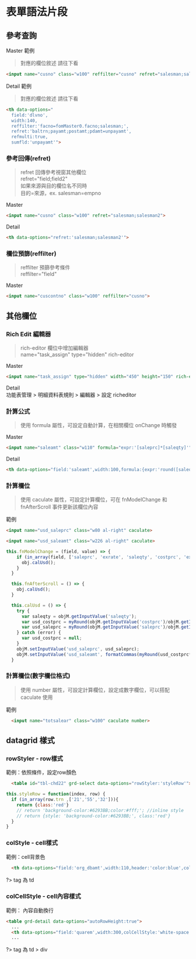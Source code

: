 # 表單語法片段

## 參考查詢

Master 範例

> 對應的欄位敘述 請往下看

```html
<input name="cusno" class="w100" reffilter="cusno" refret="salesman;salesman2">
```

Detail 範例

> 對應的欄位敘述 請往下看

```html
<th data-options="
  field:'dlvno',
  width:140,
  reffilter:'facno=fomMaster0.facno;salesman;',
  refret:'baltrn;payamt;postamt;pdamt=unpayamt',
  refmulti:true,
  sumfld:'unpayamt'">
```

### 參考回傳(refret)

> refret 回傳參考視窗其他欄位 \
> refret="field;field2" \
> 如果來源與目的欄位名不同時 \
> 目的=來源，ex. salesman=empno

Master
```html
<input name="cusno" class="w100" refret="salesman;salesman2">
```

Detail
```html
<th data-options="refret:'salesman;salesman2'">
```

### 欄位預篩(reffilter)

> reffilter 預篩參考條件 \
> reffilter="field"

Master
```html
<input name="cuscontno" class="w100" reffilter="cusno">
```

## 其他欄位

### Rich Edit 編輯器

> rich-editor 欄位中增加編輯器 \
> name="task_assign" type="hidden" rich-editor
>

Master
```html
<input name="task_assign" type="hidden" width="450" height="150" rich-editor>
```

Detail \
功能表管理 > 明細資料表規則 > 編輯器 > 設定 richeditor

### 計算公式

> 使用 formula 屬性，可設定自動計算，在相關欄位 onChange 時觸發

Master
```html
<input name="saleamt" class="w110" formula="expr:'[saleprc]*[saleqty]'">
```

Detail
```html
<th data-options="field:'saleamt',width:100,formula:{expr:'round([saleqty]*[saleprc],[fomMaster0.decim])'}"><span data-i18n='小計'></span></th>
```

### 計算欄位

> 使用 caculate 屬性，可設定計算欄位，可在 fnModelChange 和 fnAfterScroll 事件更新該欄位內容

範例

```html
<input name="usd_saleprc" class="w80 al-right" caculate>

<input name="usd_saleamt" class="w226 al-right" caculate>
```

```js
this.fnModelChange = (field, value) => {
    if (in_array(field, ['saleprc', 'exrate', 'saleqty', 'costprc', 'exrate2'])) {
      obj.calUsd();
    }
  }

  this.fnAfterScroll = () => {
    obj.calUsd();
  }

  this.calUsd = () => {
    try {
      var saleqty = objM.getInputValue('saleqty');
      var usd_costprc = myRound(objM.getInputValue('costprc')/objM.getInputValue('exrate2'),4);
      var usd_saleprc = myRound(objM.getInputValue('saleprc')/objM.getInputValue('exrate'),4);
    } catch (error) {
      var usd_costprc = null;
    }
    objM.setInputValue('usd_saleprc', usd_saleprc);
    objM.setInputValue('usd_saleamt', formatCommas(myRound(usd_costprc*saleqty,2)));
  }
```

### 計算欄位(數字欄位格式)

> 使用 number 屬性，可設定計算欄位，設定成數字欄位，可以搭配 caculate 使用

範例

```html
  <input name="totsalear" class="w100" caculate number>
```

## datagrid 樣式

### rowStyler - row樣式

範例：依照條件，設定row顏色

```html
  <table id="tbl-chd22" grd-select data-options="rowStyler:'styleRow'">
```

```js
this.styleRow = function(index, row) {
  if (in_array(row.trn ,['21','55','32'])){
    return {class:'red'}
    // return 'background-color:#6293BB;color:#fff;'; //inline style
    // return {style: 'background-color:#6293BB;', class:'red'}
  }
}
```

### colStyle - cell樣式

範例：cell背景色

```html
  <th data-options="field:'org_dbamt',width:110,header:'color:blue',colStyle:'background:#BEEDFF;color:blue'"><span data-i18n='借方原幣金額'></span></th>
```
?> tag 為 td

### colCellStyle - cell內容樣式

範例： 內容自動換行

```html
<table grd-detail data-options="autoRowHeight:true">
  ...
  <th data-options="field:'quarem',width:300,colCellStyle:'white-space:pre-line;'"><span data-i18n='問題內容'></span></th>
  ...
```
?> tag 為 td > div